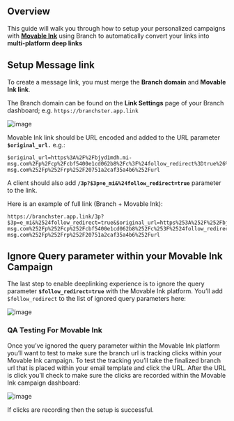 ## Overview

This guide will walk you through how to setup your personalized campaigns with **[Movable Ink](https://movableink.com)** using Branch to automatically convert your links into **multi-platform deep links**

## Setup Message link

To create a message link, you must merge the **Branch domain** and **Movable Ink link**.

The Branch domain can be found on the <notranslate>**Link Settings**</notranslate> page of your Branch dashboard; e.g. `https://branchster.app.link`

![image](/_assets/img/pages/email/movable-ink/movable-ink-messages1.png)

Movable Ink link should be URL encoded and added to the URL parameter **`$original_url.`** e.g.:
```
$original_url=https%3A%2F%2Fbjyd1mdh.mi-msg.com%2Fp%2Fcp%2Fcbf5400e1cd062b8%2Fc%3F%24follow_redirect%3Dtrue%26%24deep_link%3Dtrue%26url%3Dhttps%253A%252F%252Fbjyd1mdh.mi-msg.com%252Fp%252Frp%252F20751a2caf35a4b6%252Furl
```

A client should also add **`/3p?$3p=e_mi&%24follow_redirect=true`** parameter to the link.

Here is an example of full link (Branch + Movable Ink):

```
https://branchster.app.link/3p?$3p=e_mi&%2524follow_redirect=true&$original_url=https%253A%252F%252Fbjyd1mdh.mi-msg.com%252Fp%252Fcp%252Fcbf5400e1cd062b8%252Fc%253F%2524follow_redirect%253Dtrue%2526%2524deep_link%253Dtrue%2526url%253Dhttps%253A%252F%252Fbjyd1mdh.mi-msg.com%252Fp%252Frp%252F20751a2caf35a4b6%252Furl
```

## Ignore Query parameter within your Movable Ink Campaign

The last step to enable deeplinking experience is to ignore the query parameter **`$follow_redirect=true`** with the Movable Ink platform.  You’ll add `$follow_redirect` to the list of ignored query parameters here:

![image](/_assets/img/pages/email/movable-ink/movable-ink-messages2.png)

### QA Testing For Movable Ink

Once you’ve ignored the query parameter within the Movable Ink platform you’ll want to test to make sure the branch url is tracking clicks within your Movable Ink campaign. To test the tracking you’ll take the finalized branch url that is placed within your email template and click the URL.  After the URL is click you’ll check to make sure the clicks are recorded within the Movable Ink campaign dashboard:

![image](/_assets/img/pages/email/movable-ink/movable-ink-messages3.png)

If clicks are recording then the setup is successful.
